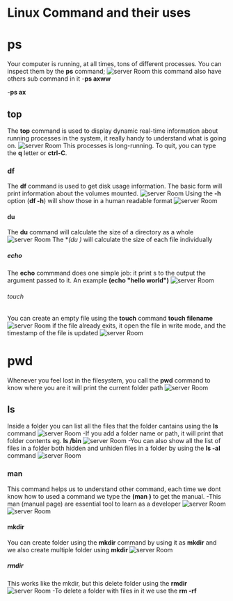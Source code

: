 # Linux Command and their uses
# ps
Your computer is running, at all times, tons of different processes. You can inspect them by the **ps** command;
![server Room](ps.jpg)
this command also have others sub command in it
-**ps axww**

-**ps ax**

## top
The **top** command is used to display dynamic real-time information about running processes in the system, it really handy to understand what is going on.
![server Room](top.jpg)
This processes is long-running. To quit, you can type the **q** letter or **ctrl-C**.

### df
The **df** command is used to get disk usage information. The basic form will print information about the volumes mounted.
![server Room](df.jpg)
Using the **-h** option (**df -h**) will show those in a human readable format
![server Room](df-h.jpg)
#### du
The **du** command will calculate the size of a directory as a whole
![server Room](du.jpg)
The **(du *)** will calculate the size of each file individually


##### echo 
The **echo** commmand does one simple job: it print s to the output the argument passed to it.
An example **(echo "hello world")**
![server Room](echo.jpg)
###### touch
You can create an empty file using the **touch** command
**touch filename**
![server Room](touch.jpg)
if the file already exits, it open the file in write mode, and the timestamp of the file is updated
![server Room](2%20touch.jpg)
# pwd
Whenever you feel lost in the filesystem, you call the **pwd** command to know where you are
it will print the current folder path
![server Room](pwd.jpg)

## ls 
Inside a folder you can list all the files that the folder cantains using the **ls** command 
![server Room](ls.jpg)
-If you add a folder name or path, it will print that folder contents eg. **ls /bin**
![server Room](ls-bin.jpg)
-You can also show all the list of files in a folder both hidden and unhiden files in a folder by using the **ls -al** command 
![server Room](ls-al.jpg)
### man 
This command helps us to understand other command, each time we dont know how to used a command we type the **(man <command>)** to get the manual.
-This man (manual page) are essential tool to learn as a developer
![server Room](man.jpg)
![server Room](man-vi.jpg)
#### mkdir
You can create folder using the **mkdir** command
by using it as **mkdir<foldername>** and we also create multiple folder using **mkdir <foldername> <foldername>**
![server Room](mkdir.jpg)
##### rmdir 
This works like the mkdir, but this delete folder using the **rmdir**
![server Room](rmdir.jpg)
-To delete a folder with files in it we use the **rm -rf <foldername>**
